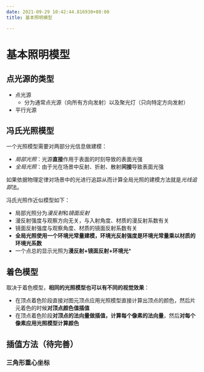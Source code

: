 ```yaml
---
date: 2021-09-29 10:42:44.816930+08:00
title: 基本照明模型

---
```

# 基本照明模型
## 点光源的类型
- 点光源
  - 分为通常点光源（向所有方向发射）以及聚光灯（只向特定方向发射）
- 平行光源

## 冯氏光照模型

一个光照模型需要对两部分光信息做建模：
- *局部光照*：光源**直接**作用于表面的时刻导致的表面光强
- *全局光照*：由于光在场景中反射、折射、散射**间接**导致表面光强

如果依据物理定律对场景中的光进行追踪从而计算全局光照的建模方法就是*光线追踪*法。

冯氏光照作近似模型如下：
- 局部光照分为*漫反射*和*镜面反射*
- 漫反射强度与观察方向无关，与入射角度、材质的漫反射系数有关
- 镜面反射强度与观察角度、材质的镜面反射系数有关
- **全局光照使用一个环境光常量建模，环境光反射强度是环境光常量乘以材质的环境光系数**
- 一个点总的显示光照为**漫反射+镜面反射+环境光***

## 着色模型
取决于着色模型，**相同的光照模型也可以有不同的视觉效果**：
- 在顶点着色阶段直接对图元顶点应用光照模型直接计算出顶点的颜色，然后片元着色的时候**对顶点颜色值插值**
- 在顶点着色阶段**对顶点的法向量做插值，计算每个像素的法向量**，然后**对每个像素应用光照模型计算颜色**

## 插值方法（待完善）
### 三角形重心坐标